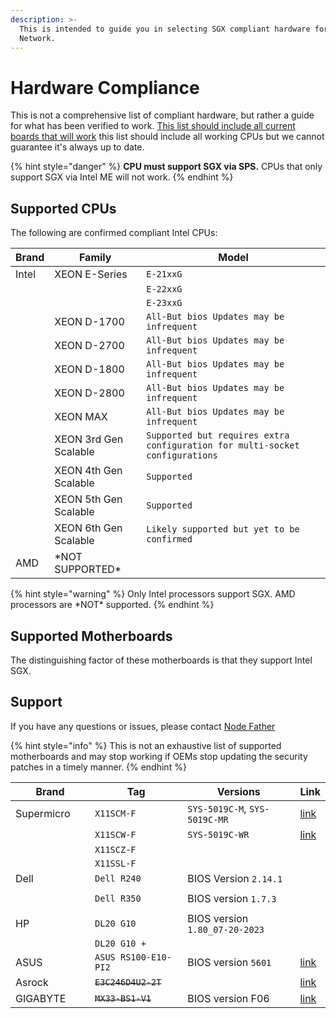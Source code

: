 ```yaml
---
description: >-
  This is intended to guide you in selecting SGX compliant hardware for Secret
  Network.
---
```


# Hardware Compliance

This is not a comprehensive list of compliant hardware, but rather a guide for what has been verified to work. [This list should include all current boards that will work]([https://github.com/ayeks/SGX-hardware](https://www.intel.com/content/www/us/en/architecture-and-technology/software-guard-extensions-processors.html)) this list should include all working CPUs but we cannot guarantee it's always up to date.

{% hint style="danger" %}
**CPU must support SGX via SPS.** CPUs that only support SGX via Intel ME will not work.
{% endhint %}

## Supported CPUs <a href="#cpus" id="cpus"></a>

The following are confirmed compliant Intel CPUs:

| Brand | Family            | Model             |
| ----- | ----------------- | ----------------- |
| Intel | XEON E-Series     | `E-21xxG`         |
|       |                   | `E-22xxG`         |
|       |                   | `E-23xxG`         |
|       | XEON D-1700       | `All-But bios Updates may be infrequent` |
|       | XEON D-2700       | `All-But bios Updates may be infrequent` |
|       | XEON D-1800       | `All-But bios Updates may be infrequent` |
|       | XEON D-2800       | `All-But bios Updates may be infrequent` |
|       | XEON MAX          | `All-But bios Updates may be infrequent` |
|       | XEON 3rd Gen Scalable | `Supported but requires extra configuration for multi-socket configurations` |
|       | XEON 4th Gen Scalable | `Supported` |
|       | XEON 5th Gen Scalable | `Supported` |
|       | XEON 6th Gen Scalable | `Likely supported but yet to be confirmed` |
| AMD   | \*NOT SUPPORTED\* |                   |

{% hint style="warning" %}
Only Intel processors support SGX. AMD processors are \*NOT\* supported.
{% endhint %}

## Supported Motherboards

The distinguishing factor of these motherboards is that they support Intel SGX.

## Support

If you have any questions or issues, please contact [Node Father](https://t.me/thenodefather)

{% hint style="info" %}
This is not an exhaustive list of supported motherboards and may stop working if OEMs stop updating the security patches in a timely manner.
{% endhint %}

<table><thead><tr><th width="136">Brand</th><th width="177">Tag</th><th width="265">Versions</th><th>Link</th></tr></thead><tbody><tr><td>Supermicro</td><td><code>X11SCM-F</code></td><td><code>SYS-5019C-M</code>, <code>SYS-5019C-MR</code></td><td><a href="https://www.supermicro.com/products/motherboard/X11/X11SCM-F.cfm">link</a></td></tr><tr><td></td><td><code>X11SCW-F</code></td><td><code>SYS-5019C-WR</code></td><td><a href="https://www.supermicro.com/products/motherboard/X11/X11SCW-F.cfm">link</a></td></tr><tr><td></td><td><code>X11SCZ-F</code></td><td></td><td></td></tr><tr><td></td><td><code>X11SSL-F</code></td><td></td><td></td></tr><tr><td>Dell</td><td><code>Dell R240</code></td><td>BIOS Version <code>2.14.1</code></td><td></td></tr><tr><td></td><td></td><td></td><td></td></tr><tr><td></td><td><code>Dell R350</code></td><td>BIOS version <code>1.7.3</code></td><td></td></tr><tr><td></td><td></td><td></td><td></td></tr><tr><td>HP</td><td><code>DL20 G10</code></td><td>BIOS version <code>1.80_07-20-2023</code></td><td></td></tr><tr><td></td><td><code>DL20 G10 +</code></td><td></td><td></td></tr><tr><td>ASUS</td><td><code>ASUS RS100-E10-PI2</code></td><td>BIOS version <code>5601</code></td><td><a href="https://servers.asus.com/products/Servers/Rack-Servers/RS100-E10-PI2">link</a></td></tr><tr><td>Asrock</td><td><del><code>E3C246D4U2-2T</code></del></td><td></td><td><a href="https://www.asrockrack.com/general/productdetail.asp?Model=E3C246D4U2-2T#Specifications">link</a></td></tr><tr><td>GIGABYTE</td><td><del><code>MX33-BS1-V1</code></del></td><td>BIOS version F06</td><td><a href="https://www.gigabyte.com/Enterprise/Server-Motherboard/MX33-BS0-rev-1x">link</a></td></tr></tbody></table>
